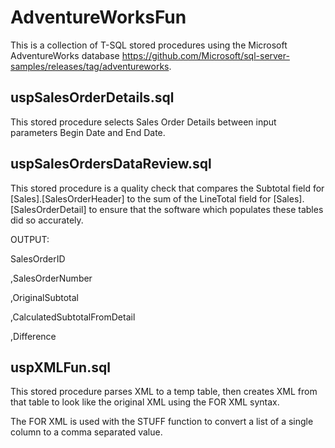 # AdventureWorksFun

This is a collection of T-SQL stored procedures using the Microsoft AdventureWorks database https://github.com/Microsoft/sql-server-samples/releases/tag/adventureworks.

## uspSalesOrderDetails.sql
  This stored procedure selects Sales Order Details between input parameters Begin Date and End Date.
  
## uspSalesOrdersDataReview.sql

  This stored procedure is a quality check that compares the Subtotal field for [Sales].[SalesOrderHeader] to the sum of the LineTotal field for  [Sales].[SalesOrderDetail] to ensure that the software which populates these tables did so accurately.
  
  OUTPUT:
  
  SalesOrderID
  
  ,SalesOrderNumber
  
  ,OriginalSubtotal
  
  ,CalculatedSubtotalFromDetail
  
  ,Difference
  
## uspXMLFun.sql

  This stored procedure parses XML to a temp table, then creates XML from that table to look like the original XML using the FOR XML syntax.
  
  The FOR XML is used with the STUFF function to convert a list of a single column to a comma separated value.
